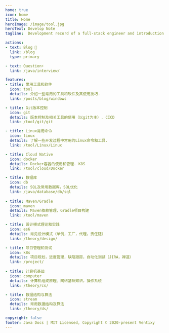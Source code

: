 ```yaml
---
home: true
icon: home
title: Home
heroImage: /image/tool.jpg
heroText: Develop Note
tagline:  Development record of a full-stack engineer and introduction to some develop tool.

actions:
- text: Blog 📝
  link: /blog
  type: primary

- text: Question⚡
  link: /java/interview/

features:
- title: 常用工具和软件
  icon: tool
  details: 介绍一些常用的工具和软件及其使用技巧.
  link: /posts/blog/windows

- title: Git版本控制
  icon: git
  details: 版本控制及相关工具的使用（以git为主）. CICD
  link: /tool/git/git

- title: Linux常用命令
  icon: linux
  details: 了解一些开发过程中常用的Linux命令和工具.
  link: /tool/Linux/Linux

- title: Cloud Native
  icon: docker
  details: Docker容器的使用和管理. K8S
  link: /tool/cloud/Docker

- title: 数据库
  icon: db
  details: SQL及常用数据库，SQL优化
  link: /java/database/db/sql
  
- title: Maven/Gradle
  icon: maven
  details: Maven依赖管理，Gradle项目构建
  link: /tool/maven

- title: 设计模式理论和实践
  icon: es6
  details: 常见设计模式（单例，工厂，代理，责任链）
  link: /theory/design/

- title: 项目管理和测试
  icon: k8s
  details: 项目规划，进度管理，缺陷跟踪，自动化测试（JIRA，禅道）
  link: /project/
  
- title: 计算机基础
  icon: computer
  details: 计算机组成原理、网络基础知识，操作系统
  link: /theory/cs/

- title: 数据结构与算法
  icon: stream
  details: 常用数据结构及算法
  link: /theory/ds/

copyright: false
footer: Java Docs | MIT Licensed, Copyright © 2020-present Ventixy
---
```

